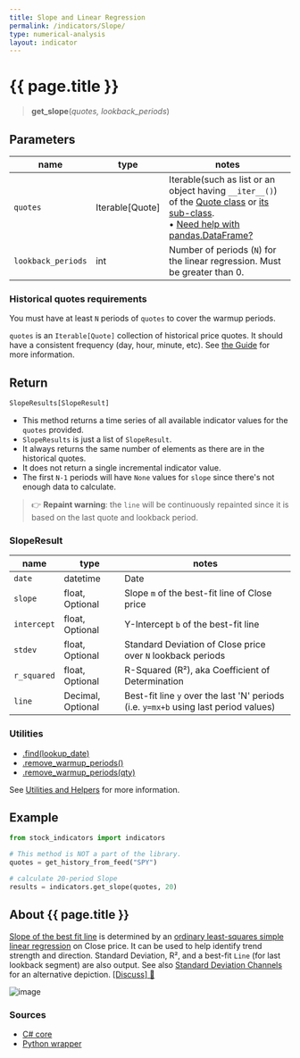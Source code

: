 ```yaml
---
title: Slope and Linear Regression
permalink: /indicators/Slope/
type: numerical-analysis
layout: indicator
---
```


# {{ page.title }}

><span class="indicator-syntax">**get_slope**(*quotes, lookback_periods*)</span>

## Parameters

| name | type | notes
| -- |-- |--
| `quotes` | Iterable[Quote] | Iterable(such as list or an object having `__iter__()`) of the [Quote class]({{site.baseurl}}/guide/#historical-quotes) or [its sub-class]({{site.baseurl}}/guide/#using-custom-quote-classes). <br><span class='qna-dataframe'> • [Need help with pandas.DataFrame?]({{site.baseurl}}/guide/#using-pandasdataframe)</span>
| `lookback_periods` | int | Number of periods (`N`) for the linear regression.  Must be greater than 0.

### Historical quotes requirements

You must have at least `N` periods of `quotes` to cover the warmup periods.

`quotes` is an `Iterable[Quote]` collection of historical price quotes.  It should have a consistent frequency (day, hour, minute, etc).  See [the Guide]({{site.baseurl}}/guide/#historical-quotes) for more information.

## Return

```python
SlopeResults[SlopeResult]
```

- This method returns a time series of all available indicator values for the `quotes` provided.
- `SlopeResults` is just a list of `SlopeResult`.
- It always returns the same number of elements as there are in the historical quotes.
- It does not return a single incremental indicator value.
- The first `N-1` periods will have `None` values for `slope` since there's not enough data to calculate.

>&#128073; **Repaint warning**: the `line` will be continuously repainted since it is based on the last quote and lookback period.

### SlopeResult

| name | type | notes
| -- |-- |--
| `date` | datetime | Date
| `slope` | float, Optional | Slope `m` of the best-fit line of Close price
| `intercept` | float, Optional | Y-Intercept `b` of the best-fit line
| `stdev` | float, Optional | Standard Deviation of Close price over `N` lookback periods
| `r_squared` | float, Optional | R-Squared (R&sup2;), aka Coefficient of Determination
| `line` | Decimal, Optional | Best-fit line `y` over the last 'N' periods (i.e. `y=mx+b` using last period values)

### Utilities

- [.find(lookup_date)]({{site.baseurl}}/utilities#find-indicator-result-by-date)
- [.remove_warmup_periods()]({{site.baseurl}}/utilities#remove-warmup-periods)
- [.remove_warmup_periods(qty)]({{site.baseurl}}/utilities#remove-warmup-periods)

See [Utilities and Helpers]({{site.baseurl}}/utilities#utilities-for-indicator-results) for more information.

## Example

```python
from stock_indicators import indicators

# This method is NOT a part of the library.
quotes = get_history_from_feed("SPY")

# calculate 20-period Slope
results = indicators.get_slope(quotes, 20)
```

## About {{ page.title }}

[Slope of the best fit line](https://school.stockcharts.com/doku.php?id=technical_indicators:slope) is determined by an [ordinary least-squares simple linear regression](https://en.wikipedia.org/wiki/Simple_linear_regression) on Close price.  It can be used to help identify trend strength and direction.  Standard Deviation, R&sup2;, and a best-fit `Line` (for last lookback segment) are also output.  See also [Standard Deviation Channels](../StdDevChannels#content) for an alternative depiction.
[[Discuss] &#128172;]({{site.dotnet.repo}}/discussions/241 "Community discussion about this indicator")

![image]({{site.dotnet.charts}}/Slope.png)

### Sources

- [C# core]({{site.dotnet.src}}/s-z/Slope/Slope.Series.cs)
- [Python wrapper]({{site.python.src}}/slope.py)
